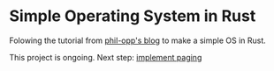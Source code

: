 # Simple Operating System in Rust

Folowing the tutorial from [phil-opp's blog](https://os.phil-opp.com/) to make a simple OS in Rust.

This project is ongoing.
Next step: [implement paging](https://os.phil-opp.com/paging-introduction/)
